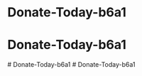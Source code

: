 # Donate-Today-b6a1
# Donate-Today-b6a1
#   D o n a t e - T o d a y - b 6 a 1  
 #   D o n a t e - T o d a y - b 6 a 1  
 